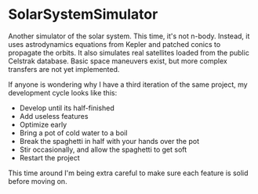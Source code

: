 # SolarSystemSimulator

Another simulator of the solar system. 
This time, it's not n-body. Instead, it uses astrodynamics equations from Kepler and patched conics to propagate the orbits. 
It also simulates real satellites loaded from the public Celstrak database.
Basic space maneuvers exist, but more complex transfers are not yet implemented.

If anyone is wondering why I have a third iteration of the same project, my development cycle looks like this:
- Develop until its half-finished
- Add useless features
- Optimize early
- Bring a pot of cold water to a boil
- Break the spaghetti in half with your hands over the pot
- Stir occasionally, and allow the spaghetti to get soft
- Restart the project 

This time around I'm being extra careful to make sure each feature is solid before moving on.

